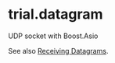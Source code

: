 # trial.datagram
UDP socket with Boost.Asio

See also [Receiving Datagrams](http://breese.github.io/2016/12/03/receiving-datagrams.html).
